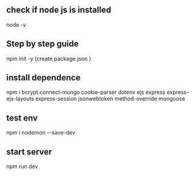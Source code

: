 ## check if node js is installed
node -v
## Step by step guide
npm init -y (create package.json )

## install dependence
npm i bcrypt connect-mongo cookie-parser dotenv ejs express express-ejs-layouts express-session jsonwebtoken method-override mongoose 

## test env
npm i nodemon --save-dev

## start server
npm run dev